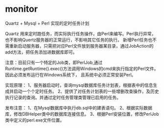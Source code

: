 # monitor
Quartz + Mysql + Perl 实现的定时任务计划

Quartz 用来定时跑任务，而实际执行任务操作，由Perl来编写。Perl执行异常，也不影响Quertz服务器的正常运行，不影响其它任务的执行。
新增Perl任务也不需重新启动服务器，只需把对应Perl文件放到服务器某目录，通过JobAction的add方法，把任务添加进数据库即可。

注意：目前只有一个特定的Job类，即PerlJob,通过Runtime.getRuntime().exec()方法调用Windows的cmd来执行指定的Perl文件。因此必须发布运行在Windows系统下，
且系统中必须正常安装Perl。

实现原理：
1、服务器启动时，查询mysql数据库任务计划表，根据表中的信息生成并启动一个个定时任务。
2、提供了对任务计划表的一些增删改查操作，及历史执行记录的查询。并通过定时任务管理类管理已启用的任务。

发布注意：
1、在Mysql数据库中执行db.sql中的建表语句。
2、根据实际数据库，修改DBHelper类中的数据库连接信息。
3、根据Perl安装位置，修改PerlJob类中定义的perl.exe文件位置。
